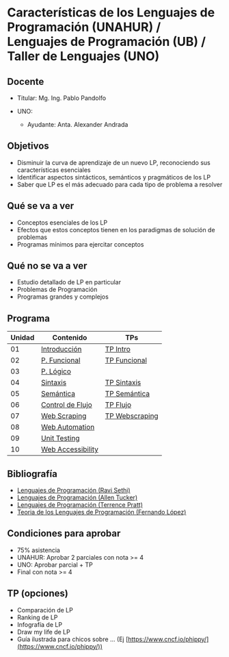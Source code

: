 # Características de los Lenguajes de Programación (UNAHUR) / Lenguajes de Programación (UB) / Taller de Lenguajes (UNO)

## Docente

* Titular: Mg. Ing. Pablo Pandolfo

* UNO:
  * Ayudante: Anta. Alexander Andrada

## Objetivos

* Disminuir la curva de aprendizaje de un nuevo LP, reconociendo sus características esenciales
* Identificar aspectos sintácticos, semánticos y pragmáticos de los LP
* Saber que LP es el más adecuado para cada tipo de problema a resolver

## Qué se va a ver

* Conceptos esenciales de los LP
* Efectos que estos conceptos tienen en los paradigmas de solución de problemas
* Programas mínimos para ejercitar conceptos

## Qué no se va a ver

* Estudio detallado de LP en particular
* Problemas de Programación
* Programas grandes y complejos

## Programa

| Unidad | Contenido                                          | TPs                                        |
| --     | --                                                 | --                                         |
| 01     | [Introducción](doc/01-intro.ipynb)                 | [TP Intro](tps/01-intro.ipynb)             |
| 02     | [P. Funcional](doc/02-funcional.ipynb)             | [TP Funcional](tps/02-funcional.ipynb)     |
| 03     | [P. Lógico](doc/03-logico.ipynb)                   |                                            |
| 04     | [Sintaxis](doc/04-sintaxis.ipynb)                  | [TP Sintaxis](tps/04-sintaxis.ipynb)       |
| 05     | [Semántica](doc/05-semantica.ipynb)                | [TP Semántica](tps/05-semantica.ipynb)     |
| 06     | [Control de Flujo](doc/06-flujo.ipynb)             | [TP Flujo](tps/06-flujo.ipynb)             |
| 07     | [Web Scraping](doc/07-webscraping.ipynbb)          | [TP Webscraping](tps/07-webscraping.ipynb) |
| 08     | [Web Automation](doc/08-webautomation.ipynb)       |                                            |
| 09     | [Unit Testing](doc/09-unittesting.ipynb)           |                                            |
| 10     | [Web Accessibility](doc/10-webaccessibility.ipynb) |                                            |

## Bibliografía

* [Lenguajes de Programación (Ravi Sethi)](biblio/)
* [Lenguajes de Programación (Allen Tucker)](biblio/)
* [Lenguajes de Programación (Terrence Pratt)](biblio/)
* [Teoria de los Lenguajes de Programación (Fernando López)](biblio/)

## Condiciones para aprobar

* 75% asistencia
* UNAHUR: Aprobar 2 parciales con nota >= 4
* UNO: Aprobar parcial + TP
* Final con nota >= 4

## TP (opciones)

* Comparación de LP
* Ranking de LP
* Infografía de LP
* Draw my life de LP
* Guía ilustrada para chicos sobre ... (Ej [https://www.cncf.io/phippy/](https://www.cncf.io/phippy/))
